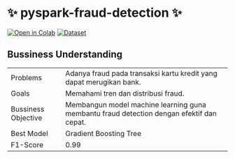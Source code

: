 # ✨ pyspark-fraud-detection ✨

[![Open in Colab](https://colab.research.google.com/assets/colab-badge.svg)](https://colab.research.google.com/drive/1TNhd91tGFZR-SDtTxAfG4tuyF0Sk-yPc?usp=sharing)
[![Dataset](https://img.shields.io/badge/Kaggle-Dataset-blue?logo=kaggle)](https://www.kaggle.com/datasets/kartik2112/fraud-detection?resource=download&select=fraudTrain.csv)

## Bussiness Understanding
<table>
    <tbody>
        <tr>
            <td>Problems</td>
            <td>Adanya fraud pada transaksi kartu kredit yang dapat merugikan bank.</td>
        </tr>
        <tr>
            <td>Goals</td>
            <td>Memahami tren dan distribusi fraud.</td>
        </tr>
        <tr>
            <td>Bussiness Objective</td>
            <td>Membangun model machine learning guna membantu fraud detection dengan efektif dan cepat.  </td>
        </tr>
        <tr>
            <td>Best Model</td>
            <td>Gradient Boosting Tree</td>
        </tr>
        <tr>
            <td>F1-Score</td>
            <td>0.99</td>
        </tr>
    </tbody>
</table>


